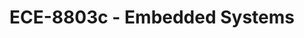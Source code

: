 ---
layout: course
title: ECE-8803c - Embedded Systems
aliases: 
course_id: ECE-8803c
permalink: /ECE-8803c/
avg_difficulty: 0
avg_rating: 0
avg_workload: 0
---
